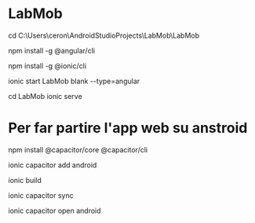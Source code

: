 # LabMob
cd C:\Users\ceron\AndroidStudioProjects\LabMob\LabMob

npm install -g @angular/cli

npm install -g @ionic/cli

ionic start LabMob blank --type=angular

cd LabMob
ionic serve


# Per far partire l'app web su anstroid
npm install @capacitor/core @capacitor/cli

ionic capacitor add android

ionic build

ionic capacitor sync

ionic capacitor open android